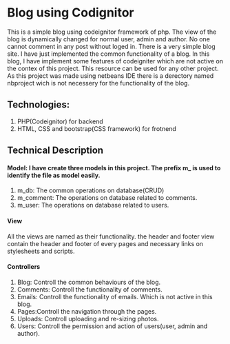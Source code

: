 # Blog using Codignitor
This is a simple blog using codeignitor framework of php. The view of the blog is dynamically changed for normal user, admin and author. No one cannot comment in any post without loged in. There is a very simple blog site. I have just implemented the common functionality of a blog. In this blog, I have implement some features of codeigniter which are not active on the contex of this project. This resource can be used for any other project. As this project was made using netbeans IDE there is a derectory named nbproject wich is not necessery for the functionality of the blog.

## Technologies: 
1. PHP(Codeignitor) for backend
2. HTML, CSS and bootstrap(CSS framework) for frotnend

## Technical Description

#### Model: I have create three models in this project. The prefix m_ is used to identify the file as model easily.
1. m_db: The common  operations on database(CRUD)
2. m_comment: The operations on database related to comments.
3. m_user: The operations on database related to users.


#### View
All the views are named as their functionality. the header and footer view contain the header and footer of every pages and necessary links on stylesheets and scripts.


#### Controllers
1. Blog: Controll the common behaviours of the blog.
2. Comments: Controll the functionality of comments.
3. Emails: Controll the functionality of emails. Which is not active in this blog.
4. Pages:Controll the navigation through the pages.
5. Uploads: Controll uploading and re-sizing photos.
6. Users: Controll the permission and action of users(user, admin and author).
